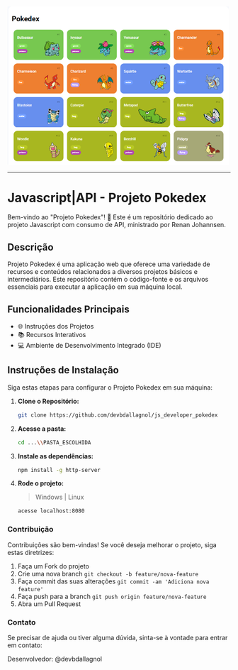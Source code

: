 <img src="./assets/img/pokedex.png" width="500px" alt="Pokedex">

<hr>

# Javascript|API - Projeto Pokedex

Bem-vindo ao "Projeto Pokedex"! 🚀 Este é um repositório dedicado ao projeto Javascript com consumo de API, ministrado por Renan Johannsen.

## Descrição

Projeto Pokedex é uma aplicação web que oferece uma variedade de recursos e conteúdos relacionados a diversos projetos básicos e intermediários. Este repositório contém o código-fonte e os arquivos essenciais para executar a aplicação em sua máquina local.

## Funcionalidades Principais

- 🌐 Instruções dos Projetos
- 📚 Recursos Interativos
- 💻 Ambiente de Desenvolvimento Integrado (IDE)

## Instruções de Instalação

Siga estas etapas para configurar o Projeto Pokedex em sua máquina:

1. **Clone o Repositório:**

   ```bash
   git clone https://github.com/devbdallagnol/js_developer_pokedex
   ```

2. **Acesse a pasta:**

   ```bash
   cd ...\\PASTA_ESCOLHIDA
   ```

3. **Instale as dependências:**

   ```bash
   npm install -g http-server
   ```
   
4. **Rode o projeto:**
    > Windows | Linux

   ```bash
   acesse localhost:8080
   ```


### Contribuição

Contribuições são bem-vindas! Se você deseja melhorar o projeto, siga estas diretrizes:

1. Faça um Fork do projeto
2. Crie uma nova branch `git checkout -b feature/nova-feature`
3. Faça commit das suas alterações `git commit -am 'Adiciona nova feature'`
4. Faça push para a branch `git push origin feature/nova-feature`
5. Abra um Pull Request

### Contato

Se precisar de ajuda ou tiver alguma dúvida, sinta-se à vontade para entrar em contato:

Desenvolvedor: @devbdallagnol
